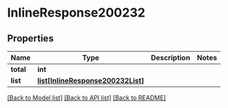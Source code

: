 # InlineResponse200232

## Properties
Name | Type | Description | Notes
------------ | ------------- | ------------- | -------------
**total** | **int** |  | 
**list** | [**list[InlineResponse200232List]**](InlineResponse200232List.md) |  | 

[[Back to Model list]](../README.md#documentation-for-models) [[Back to API list]](../README.md#documentation-for-api-endpoints) [[Back to README]](../README.md)

